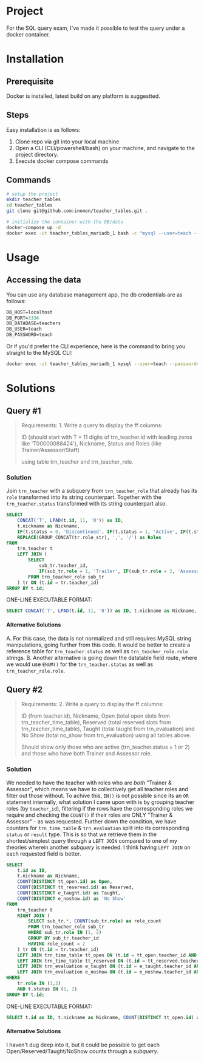 # Project
For the SQL query exam, I've made it possible to test the query under a docker container.

# Installation 

## Prerequisite
Docker is installed, latest build on any platform is suggestted.

## Steps

Easy installation is as follows:

1. Clone repo via git into your local machine
2. Open a CLI (CLI/powershell/bash) on your machine, and navigate to the project directory.
3. Execute docker compose commands

## Commands

```bash
# setup the project
mkdir teacher_tables
cd teacher_tables
git clone git@github.com:inomon/teacher_tables.git .

# initialize the container with the DB/data
docker-compose up -d
docker exec -it teacher_tables_mariadb_1 bash -c "mysql --user=teach --password=teach teachers < /usr/sql/db.sql"
```

# Usage


## Accessing the data
You can use any database management app, the db credentials are as follows:

```perl
DB_HOST=localhost
DB_PORT=3336
DB_DATABASE=teachers
DB_USER=teach
DB_PASSWORD=teach
```

Or if you'd prefer the CLI experience, here is the command to bring you straight to the MySQL CLI:
```bash
docker exec -it teacher_tables_mariadb_1 mysql --user=teach --password=teach teachers
```

# Solutions


## Query #1

> 
> Requirements: 1. Write a query to display the ff columns:
> 
> ID (should start with T + 11 digits of trn_teacher.id with leading zeros like 'T00000088424'), Nickname, Status and Roles (like Trainer/Assessor/Staff) 
> 
> using table trn_teacher and trn_teacher_role.
> 

### Solution
Join `trn_teacher` with a subquery from `trn_teacher_role` that already has its `role` transformed into its string counterpart.
Together with the `trn_teacher.status` transformed with its string counterpart also.

```sql
SELECT 
	CONCAT('T', LPAD(t.id, 11, '0')) as ID,
	t.nickname as Nickname,
	IF(t.status = 0, 'Discontinued', IF(t.status = 1, 'Active', IF(t.status = 2, 'Deactivated', 'n/a'))) as Status,
	REPLACE(GROUP_CONCAT(tr.role_str), ',', '/') as Roles
FROM 
	trn_teacher t
	LEFT JOIN (
		SELECT
			sub_tr.teacher_id,
			IF(sub_tr.role = 1, 'Trailer', IF(sub_tr.role = 2, 'Assessor', IF(sub_tr.role = 3, 'Staff', 'n/a'))) as role_str
		FROM trn_teacher_role sub_tr
	) tr ON (t.id = tr.teacher_id)
GROUP BY t.id;
```

ONE-LINE EXECUTABLE FORMAT: 
```sql
SELECT CONCAT('T', LPAD(t.id, 11, '0')) as ID, t.nickname as Nickname, IF(t.status = 0, 'Discontinued', IF(t.status = 1, 'Active', IF(t.status = 2, 'Deactivated', 'n/a'))) as Status, REPLACE(GROUP_CONCAT(tr.role_str), ',', '/') as Roles FROM trn_teacher t LEFT JOIN ( SELECT sub_tr.teacher_id, IF(sub_tr.role = 1, 'Trailer', IF(sub_tr.role = 2, 'Assessor', IF(sub_tr.role = 3, 'Staff', 'n/a'))) as role_str FROM trn_teacher_role sub_tr ) tr ON (t.id = tr.teacher_id) GROUP BY t.id;
```
#### Alternative Solutions

A. For this case, the data is not normalized and still requires MySQL string manipulations, going further from this code. It would be better to create a reference table for `trn_teacher.status` as well as `trn_teacher_role.role` strings.
B. Another alternative is going down the datatable field route, where we would use `ENUM()` for the `trn_teacher.status` as well as `trn_teacher_role.role`.


## Query #2

> 
> Requirements: 2. Write a query to display the ff columns:
> 
> ID (from teacher.id), Nickname, Open (total open slots from trn_teacher_time_table), Reserved (total reserved slots from trn_teacher_time_table), Taught (total taught from trn_evaluation) and No Show (total no_show from trn_evaluation) using all tables above. 
> 
> Should show only those who are active (trn_teacher.status = 1 or 2) and those who have both Trainer and Assessor role.
> 

### Solution
We needed to have the teacher with roles who are _both_ "Trainer & Assessor", which means we have to collectively get all teacher roles and filter out those without. To achive this, `IN()` is not possible since its an `OR` statement internally, what solution I came upon with is by grouping teacher roles (by `teacher_id`), filtering if the rows have the corresponding roles we require and checking the `COUNT()` if their roles are ONLY "Trainer & Assessor" - as was requested.
Further down the condition, we have counters for `trn_time_table` & `trn_evaluation` split into its corresponding `status` or `result` type. This is so that we retrieve them in the shortest/simplest query through a `LEFT JOIN` compared to one of my theories wherein another _subquery_ is needed. I think having `LEFT JOIN` on each requested field is better.


```sql
SELECT 
	t.id as ID,
	t.nickname as Nickname,
	COUNT(DISTINCT tt_open.id) as Open,
	COUNT(DISTINCT tt_reserved.id) as Reserved,
	COUNT(DISTINCT e_taught.id) as Taught,
	COUNT(DISTINCT e_noshow.id) as 'No Show'
FROM 
	trn_teacher t
	RIGHT JOIN (
		SELECT sub_tr.*, COUNT(sub_tr.role) as role_count
		FROM trn_teacher_role sub_tr
		WHERE sub_tr.role IN (1, 2)
		GROUP BY sub_tr.teacher_id
		HAVING role_count = 2
	) tr ON (t.id = tr.teacher_id)
	LEFT JOIN trn_time_table tt_open ON (t.id = tt_open.teacher_id AND tt_open.status = 1)
	LEFT JOIN trn_time_table tt_reserved ON (t.id = tt_reserved.teacher_id AND tt_reserved.status = 3)
	LEFT JOIN trn_evaluation e_taught ON (t.id = e_taught.teacher_id AND e_taught.result = 1)
	LEFT JOIN trn_evaluation e_noshow ON (t.id = e_noshow.teacher_id AND e_noshow.result = 2)
WHERE 
	tr.role IN (1,2) 
	AND t.status IN (1, 2)
GROUP BY t.id;
```

ONE-LINE EXECUTABLE FORMAT: 
```sql
SELECT t.id as ID, t.nickname as Nickname, COUNT(DISTINCT tt_open.id) as Open, COUNT(DISTINCT tt_reserved.id) as Reserved, COUNT(DISTINCT e_taught.id) as Taught, COUNT(DISTINCT e_noshow.id) as 'No Show' FROM trn_teacher t RIGHT JOIN ( SELECT sub_tr.*, COUNT(sub_tr.role) as role_count FROM trn_teacher_role sub_tr WHERE sub_tr.role IN (1, 2) GROUP BY sub_tr.teacher_id HAVING role_count = 2 ) tr ON (t.id = tr.teacher_id) LEFT JOIN trn_time_table tt_open ON (t.id = tt_open.teacher_id AND tt_open.status = 1) LEFT JOIN trn_time_table tt_reserved ON (t.id = tt_reserved.teacher_id AND tt_reserved.status = 3) LEFT JOIN trn_evaluation e_taught ON (t.id = e_taught.teacher_id AND e_taught.result = 1) LEFT JOIN trn_evaluation e_noshow ON (t.id = e_noshow.teacher_id AND e_noshow.result = 2) WHERE tr.role IN (1,2) AND t.status IN (1, 2) GROUP BY t.id;
```

#### Alternative Solutions

I haven't dug deep into it, but it could be possible to get each Open/Reserved/Taught/NoShow counts through a _subquery_.

